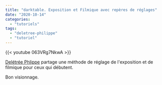 ```yaml
---
title: "darktable. Exposition et Filmique avec repères de réglages"
date: "2020-10-14"
categories: 
  - "tutoriels"
tags: 
  - "deletree-philippe"
  - "tutoriel"
---
```


{{< youtube 063VRg7NkwA >}}

[Delétrée Phlippe](https://www.youtube.com/channel/UCib5VzKfizWKt_f7YGnhqQQ)  partage une méthode de réglage de l'exposition et de filmique pour ceux qui débutent.

Bon visionnage.
